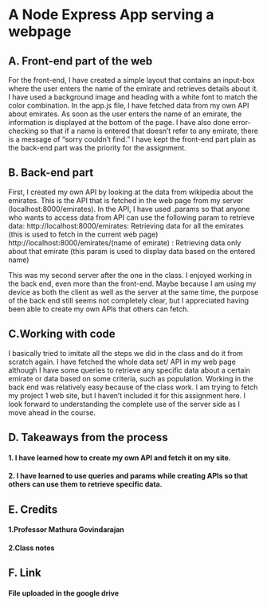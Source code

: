 # A Node Express App serving a webpage

## A. Front-end part of the web
For the front-end, I have created a simple layout that contains an input-box where the user enters the name of the emirate and retrieves details about it. I have used a background image and heading with a white font to match the color combination. In the app.js file, I have fetched data from my own API about emirates. As soon as the user enters the name of an emirate, the information is displayed at the bottom of the page. I have also done error-checking so that if a name is entered that doesn’t refer to any emirate, there is a message of “sorry couldn’t find.” I have kept the front-end part plain as the back-end part was the priority for the assignment.

## B. Back-end part
First, I created my own API by looking at the data from wikipedia about the emirates. This is the API that is fetched in the web page from my server (localhost:8000/emirates). In the API, I have used .params so that anyone who wants to access data from API can use the following param to retrieve data:
http://localhost:8000/emirates: Retrieving data for all the emirates (this is used to fetch in the current web page)
http://localhost:8000/emirates/(name of emirate) : Retrieving data only about that emirate (this param is used to display data based on the entered name)

This was my second server after the one in the class. I enjoyed working in the back end, even more than the front-end. Maybe because I am using my device as both the client as well as the server at the same time, the purpose of the back end still seems not completely clear, but I appreciated having been able to create my own APIs that others can fetch.

## C.Working with code
I basically tried to imitate all the steps we did in the class and do it from scratch again. I have fetched the whole data set/ API in my web page although I have some queries to retrieve any specific data about a certain emirate or data based on some criteria, such as population. Working in the back end was relatively easy because of the class work. I am trying to fetch my project 1 web site, but I haven’t included it for this assignment here. I look forward to understanding the complete use of the server side as I move ahead in the course.

## D. Takeaways from the process
#### 1. I have learned how to create my own API and fetch it on my site.
#### 2. I have learned to use queries and params while creating APIs so that others can use them to retrieve specific data.

## E. Credits
#### 1.Professor Mathura Govindarajan
#### 2.Class notes

## F. Link
#### File uploaded in the google drive
